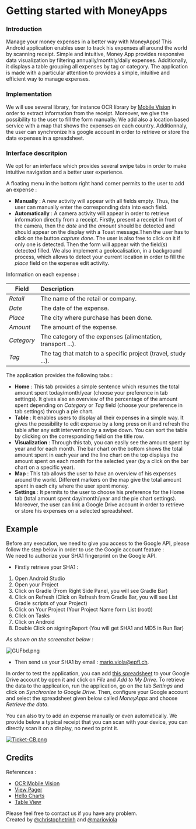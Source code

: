 # Getting started with MoneyApps

### Introduction

Manage your money expenses in a better way with MoneyApps!
This Android application enables user to track his expenses all around the world by scanning receipt. Simple and intuitive, Money App provides responsive data visualization by filtering annually/monthly/daily expenses. Additionally, it displays a table grouping all expenses by tag or category. The application is made with a particular attention to provides a simple, intuitive and efficient way to manage expenses.

### Implementation

We will use several library, for instance OCR library by [Mobile Vision](https://developers.google.com/vision/) in order to extract information from the receipt. Moreover, we give the possibility to the user to fill the form manually. We add also a location based service with a map that shows the expenses on each country. Additionnaly, the user can synchronize his google account in order to retrieve or store the data expenses in a spreadsheet.

### Interface descritpion

We opt for an interface which provides several swipe tabs in order to make intuitive navigation and a better user experience.

A floating menu in the bottom right hand corner permits to the user to add an expense :
- **Manually** : A new activity will appear with all fields empty. Thus, the user can manually enter the corresponding data into each field.
- **Automatically** : A camera activity will appear in order to retrieve information directly from a receipt. Firstly, present a receipt in front of the camera, then the *date* and the *amount* should be detected and should appear on the display with a Toast message.Then the user has to click on the button *capture done*.
The user is also free to click on it if only one is detected. Then the form will appear with the field(s) detected filled. We also implement a geolocalisation, in a background process, which allows to detect your current location in order to fill the *place* field on the expense edit activity.

Information on each expense : 
 
| Field | Description |  
|-------|:------------|  
| *Retail* | The name of the retail or company. |  
| *Date* | The date of the expense. |  
| *Place* | The city where purchase has been done. |  
| *Amount* | The amount of the expense. |  
| *Category* | The category of the expenses (alimentation, transport ...). |  
| *Tag* | The tag that match to a specific project (travel, study ...). |  

The application provides the following tabs :
- **Home** : This tab provides a simple sentence which resumes the total amount spent today/month/year (choose your preference in tab settings). It gives also an overview of the percentage of the amount spent depending on *Category* or *Tag* field (choose your preference in tab settings) through a pie chart.
- **Table** : It enables users to display all their expenses in a simple way. It gives the possibility to edit expense by a long press on it and refresh the table after any edit intervention by a swipe down. You can sort the table by clicking on the corresponding field on the title row.
- **Visualization** : Through this tab, you can easily see the amount spent by year and for each month. The bar chart on the bottom shows the total amount spent in each year and the line chart on the top displays the amount spent on each month for the selected year (by a click on the bar chart on a specific year).
- **Map** : This tab allows the user to have an overview of his expenses around the world. Different markers on the map give the total amount spent in each city where the user spent money.
- **Settings** : It permits to the user to choose his preference for the Home tab (total amount spent day/month/year and the pie chart settings). Moreover, the user can link a Google Drive account in order to retrieve or store his expenses on a selected spreadsheet.

## Example 

Before any execution, we need to give you access to the Google API, please follow the step below in order to use the Google account feature :  
We need to authorize your SHA1 fingerprint on the Google API.

- Firstly retrieve your SHA1 :

1. Open Android Studio
2. Open your Project
3. Click on Gradle (From Right Side Panel, you will see Gradle Bar)
4. Click on Refresh (Click on Refresh from Gradle Bar, you will see List Gradle scripts of your Project)
5. Click on Your Project (Your Project Name form List (root))
6. Click on Tasks
7. Click on Android
8. Double Click on signingReport (You will get SHA1 and MD5 in Run Bar)

*As shown on the screenshot below :*

![GUFbd.png](https://i.stack.imgur.com/GUFbd.png)

- Then send us your SHA1 by email : <mario.viola@epfl.ch>.

In order to test the application, you can add [this spreadsheet](https://docs.google.com/spreadsheets/d/1DkZDt4gOWuzHNH0oxkb8jx-i4B2_tQshF_dHFFPJHZc/edit?usp=sharing) to your Google Drive account by open it and click on *File* and *Add to My Drive*. To retrieve the data to the application, run the application, go on the tab *Settings* and click on *Synchronize to Google Drive*. Then, configure your Google account and select the spreadsheet given below called *MoneyApps* and choose *Retrieve the data*.

You can also try to add an expense manually or even automatically. We provide below a typical receipt that you can scan with your device, you can directly scan it on a display, no need to print it.

[![Ticket-CB.png](https://s23.postimg.org/u121357bf/Ticket_CB.png)](https://postimg.org/image/5xb9euouf/)

## Credits

References :
- [OCR Mobile Vision](https://github.com/googlesamples/android-vision)
- [View Pager](https://github.com/florent37/MaterialViewPager)
- [Hello Charts](https://github.com/lecho/hellocharts-android)
- [Table View](https://github.com/ISchwarz23/SortableTableView)

Please feel free to contact us if you have any problem.  
Created by [@christophetrinh](https://github.com/christophetrinh) and [@marioviola](https://github.com/marioviola)